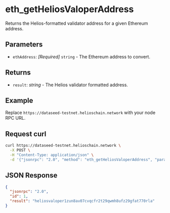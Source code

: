# eth_getHeliosValoperAddress

Returns the Helios-formatted validator address for a given Ethereum address.

## Parameters

- `ethAddress`: *[Required]* `string` - The Ethereum address to convert.

## Returns

- `result`: *string* - The Helios validator formatted address.

## Example

Replace `https://dataseed-testnet.helioschain.network` with your node RPC URL.

## Request curl
```sh
curl https://dataseed-testnet.helioschain.network \
  -X POST \
  -H "Content-Type: application/json" \
  -d '{"jsonrpc": "2.0", "method": "eth_getHeliosValoperAddress", "params": ["0xd8dA6BF26964aF9D7eEd9e03E53415D37aA96045"], "id": 1}'
```

## JSON Response
```json
{
  "jsonrpc": "2.0",
  "id": 1,
  "result": "heliosvaloper1zun8av07cvqcfr2t29qwmh8ufz29gfat770rla"
}
```